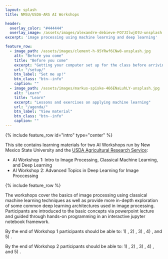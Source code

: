 ```yaml
---
layout: splash
title: NMSU/USDA-ARS AI Workshops

header:
  overlay_color: "#444444"
  overlay_image: /assets/images/alexandre-debieve-FO7JIlwjOtU-unsplash.jpg
excerpt: 'image processing using machine learning and deep learning'

feature_row:
  - image_path: /assets/images/clement-h-95YRwf6CNw8-unsplash.jpg
    alt: "Before you come"
    title: "Before you come"
    excerpt: "Getting your computer set up for the class before arriving"
    url: "/setup/"
    btn_label: "Set me up!"
    btn_class: "btn--info"
    caption: ""
  - image_path: /assets/images/markus-spiske-466ENaLuhLY-unsplash.jpg
    alt: "Learn"
    title: "Learn"
    excerpt: "Lessons and exercises on applying machine learning"
    url: "/agenda/"
    btn_label: "View material"
    btn_class: "btn--info"
    caption: ""
---
```



{% include feature_row id="intro" type="center" %}

This site contains learning materials for two AI Workshops run by New Mexico State University and the [USDA Agricultural Research Service](https://ars.usda.gov):

 - AI Workshop 1: Intro to Image Processing, Classical Machine Learning, and Deep Learning
 - AI Workshop 2: Advanced Topics in Deep Learning for Image Proccessing
 
{% include feature_row %}


The workshops cover the basics of image processing using classical machine learning techniques as well as provide more in-depth exploration of some common deep learning architectures used in image processing. Participants are introduced to the basic concepts via powerpoint lecture and guided through hands-on programming in an interactive jupyter notebook framework. 


By the end of Workshop 1 participants should be able to: 1) , 2) , 3) , 4) , and 5) .


By the end of Workshop 2 participants should be able to: 1) , 2) , 3) , 4) , and 5) .
